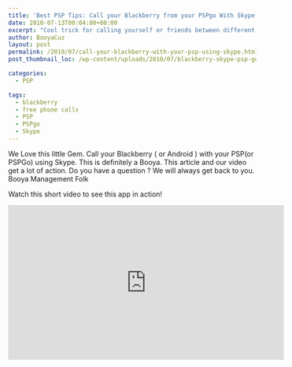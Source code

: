 ```yaml
---
title: 'Best PSP Tips: Call your Blackberry from your PSPgo With Skype'
date: 2010-07-13T00:04:00+00:00
excerpt: "Cool trick for calling yourself or friends between different gadgets"
author: BooyaCuz
layout: post
permalink: /2010/07/call-your-blackberry-with-your-psp-using-skype.html
post_thumbnail_loc: /wp-content/uploads/2010/07/blackberry-skype-psp-go-thumb.jpg

categories:
  - PSP

tags:
  - blackberry
  - free phone calls
  - PSP
  - PSPgo
  - Skype
---
```

We Love this little Gem. Call your Blackberry ( or Android ) with your PSP(or PSPGo) using Skype. This is definitely a Booya. This article and our video get a lot of action. Do you have a question ? We will always get back to you. Booya Management Folk

Watch this short video to see this app in action!
<iframe width="560" height="315" src="https://www.youtube.com/embed/woClbUoQNyU" frameborder="0" allowfullscreen></iframe>